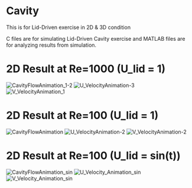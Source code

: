 # Cavity
This is for Lid-Driven exercise in 2D &amp; 3D condition

C files are for simulating Lid-Driven Cavity exercise and MATLAB files are for analyzing results from simulation.

# 2D Result at Re=1000 (U_lid = 1)
![CavityFlowAnimation_1-2](https://github.com/user-attachments/assets/fc04a93e-efa4-4a21-a15c-199f1e639c8e)
![U_VelocityAnimation-3](https://github.com/user-attachments/assets/17222878-a4b6-4d2a-8332-3b8a63630d3a)
![V_VelocityAnimation_1](https://github.com/user-attachments/assets/051b67ec-5020-4236-9766-557b6ce3818e)

# 2D Result at Re=100 (U_lid = 1)
![CavityFlowAnimation](https://github.com/user-attachments/assets/bafbb853-a38f-4cf3-85aa-2af29f814dec)
![U_VelocityAnimation-2](https://github.com/user-attachments/assets/f008a758-7e3c-4bce-af43-6002f0140145)
![V_VelocityAnimation-2](https://github.com/user-attachments/assets/8a6799bb-1878-49c0-ae24-8958cfdd2c00)

# 2D Result at Re=100 (U_lid = sin(t))
![CavityFlowAnimation_sin](https://github.com/user-attachments/assets/aab3a9b3-ec19-455b-a977-1e977fc5f8b8)
![U_Velocity_Animation_sin](https://github.com/user-attachments/assets/f3deec44-2345-4685-a202-fa74a81a6804)
![V_Velocity_Animation_sin](https://github.com/user-attachments/assets/5d7f0386-f1a1-4896-9f66-a925d78ad8cb)

